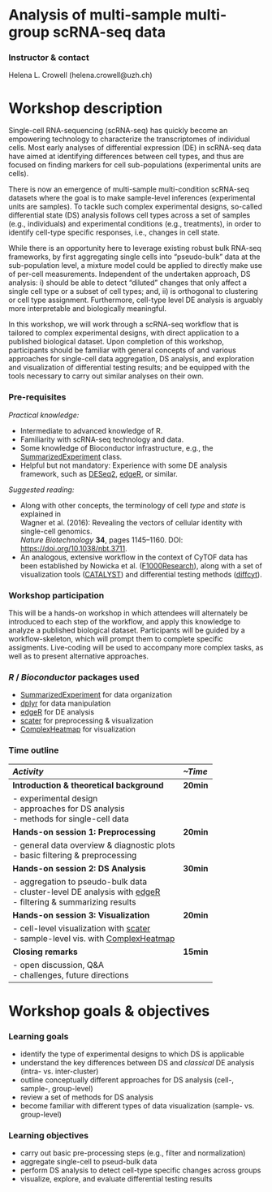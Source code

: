 # Analysis of multi-sample multi-group scRNA-seq data

### Instructor & contact

Helena L. Crowell (helena.crowell\@uzh.ch)

# Workshop description

Single-cell RNA-sequencing (scRNA-seq) has quickly become an empowering technology to characterize the transcriptomes of individual cells. Most early analyses of differential expression (DE) in scRNA-seq data have aimed at identifying differences between cell types, and thus are focused on finding markers for cell sub-populations (experimental units are cells).

There is now an emergence of multi-sample multi-condition scRNA-seq datasets where the goal is to make sample-level inferences (experimental units are samples). To tackle such complex experimental designs, so-called differential state (DS) analysis follows cell types across a set of samples (e.g., individuals) and experimental conditions (e.g., treatments), in order to identify cell-type specific responses, i.e., changes in cell state. 

While there is an opportunity here to leverage existing robust bulk RNA-seq frameworks, by first aggregating single cells into “pseudo-bulk” data at the sub-population level, a mixture model could be applied to directly make use of per-cell measurements. Independent of the undertaken approach, DS analysis: i) should be able to detect “diluted” changes that only affect a single cell type or a subset of cell types; and, ii) is orthogonal to clustering or cell type assignment. Furthermore, cell-type level DE analysis is arguably more interpretable and biologically meaningful.

In this workshop, we will work through a scRNA-seq workflow that is tailored to complex experimental designs, with direct application to a published biological dataset. Upon completion of this workshop, participants should be familiar with general concepts of and various approaches for single-cell data aggregation, DS analysis, and exploration and visualization of differential testing results; and be equipped with the tools necessary to carry out similar analyses on their own.

### Pre-requisites

*Practical knowledge:*

* Intermediate to advanced knowledge of R.
* Familiarity with scRNA-seq technology and data.
* Some knowledge of Bioconductor infrastructure, e.g., the [SummarizedExperiment][1] class.
* Helpful but not mandatory: Experience with some DE analysis framework, such as [DESeq2](http://bioconductor.org/packages/DESeq2), [edgeR][3], or similar.

*Suggested reading:*

* Along with other concepts, the terminology of cell *type* and *state* is explained in  
Wagner et al. (2016): Revealing the vectors of cellular identity with single-cell genomics.  
*Nature Biotechnology* **34**, pages 1145–1160. DOI: https://doi.org/10.1038/nbt.3711.
* An analogous, extensive workflow in the context of CyTOF data has been established by Nowicka et al. ([F1000Research](https://doi.org/10.12688/f1000research.11622.2)), along with a set of visualization tools ([CATALYST](http://bioconductor.org/packages/CATALYST)) and differential testing methods ([diffcyt](http://bioconductor.org/packages/diffcyt)).

### Workshop participation

This will be a hands-on workshop in which attendees will alternately be introduced to each step of the workflow, and apply this knowledge to analyze a published biological dataset. Participants will be guided by a workflow-skeleton, which will prompt them to complete specific assigments. Live-coding will be used to accompany more complex tasks, as well as to present alternative approaches.

### _R_ / _Bioconductor_ packages used

* [SummarizedExperiment][1] for data organization
* [dplyr][2] for data manipulation
* [edgeR][3] for DE analysis
* [scater][4] for preprocessing & visualization
* [ComplexHeatmap][5] for visualization

[1]: https://bioconductor.org/packages/SummarizedExperiment
[2]: https://www.rdocumentation.org/packages/dplyr
[3]: https://bioconductor.org/packages/edgeR
[4]: https://bioconductor.org/packages/scater
[5]: https://www.rdocumentation.org/packages/ComplexHeatmap

### Time outline

| *Activity*                                   | *\~Time*  |
|:---------------------------------------------|:----------|
| **Introduction & theoretical background**    | **20min** |
| - experimental design <br> - approaches for DS analysis <br> - methods for single-cell data | |
| **Hands-on session 1: Preprocessing**        | **20min** |
| - general data overview & diagnostic plots <br> - basic filtering & preprocessing | |
| **Hands-on session 2: DS Analysis**          | **30min** |
| - aggregation to pseudo-bulk data <br> - cluster-level DE analysis with [edgeR][3] <br> - filtering & summarizing results | |
| **Hands-on session 3: Visualization**        | **20min** |
| - cell-level visualization with [scater][4] <br> - sample-level vis. with [ComplexHeatmap][5] | |
| **Closing remarks**                          | **15min** |
| - open discussion, Q&A <br> - challenges, future directions | |

# Workshop goals & objectives

### Learning goals

* identify the type of experimental designs to which DS is applicable
* understand the key differences between DS and *classical* DE analysis (intra- vs. inter-cluster)
* outline conceptually different approaches for DS analysis (cell-, sample-, group-level)
* review a set of methods for DS analysis
* become familiar with different types of data visualization (sample- vs. group-level)

### Learning objectives

* carry out basic pre-processing steps (e.g., filter and normalization)
* aggregate single-cell to pseud-bulk data
* perform DS analysis to detect cell-type specific changes across groups
* visualize, explore, and evaluate differential testing results 

